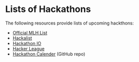Lists of Hackathons
==================

The following resources provide lists of upcoming hackthons:

* [Official MLH List](http://mlh.io/)
* [Hackalist](http://www.hackalist.org/)
* [Hackathon IO](http://www.hackathon.io/events)
* [Hacker League](https://www.hackerleague.org/hackathons)
* [Hackathon Calender](https://github.com/japacible/Hackathon-Calendar) (GitHub repo)
